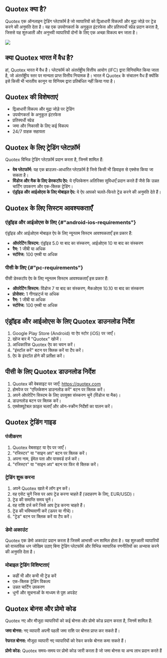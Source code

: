 ## Quotex क्या है?

Quotex एक ऑनलाइन ट्रेडिंग प्लेटफॉर्म है जो व्यापारियों को द्विआधारी विकल्पों और मुद्रा
जोड़े पर ट्रेड करने की अनुमति देता है। यह एक उपयोगकर्ता के अनुकूल इंटरफेस और प्रतिस्पर्धी
स्प्रेड प्रदान करता है, जिससे यह शुरुआती और अनुभवी व्यापारियों दोनों के लिए एक अच्छा
विकल्प बन जाता है।

[![](https://static.quotex.io/files/4_en/300_250.jpg)](https://traff.sbs/brokerqxlid)

## क्या Quotex भारत में वैध है?

हां, Quotex भारत में वैध है। प्लेटफॉर्म को अंतर्राष्ट्रीय वित्तीय आयोग (IFC) द्वारा
विनियमित किया जाता है, जो अंतर्राष्ट्रीय स्तर पर मान्यता प्राप्त वित्तीय नियामक है।
भारत में Quotex के संचालन वैध हैं क्योंकि इसे किसी भी भारतीय कानून या विनियम द्वारा
प्रतिबंधित नहीं किया गया है।

## Quotex की विशेषताएं

-   द्विआधारी विकल्प और मुद्रा जोड़े पर ट्रेडिंग
-   उपयोगकर्ता के अनुकूल इंटरफेस
-   प्रतिस्पर्धी स्प्रेड
-   जमा और निकासी के लिए कई विकल्प
-   24/7 ग्राहक सहायता

## Quotex के लिए ट्रेडिंग प्लेटफ़ॉर्म

Quotex विभिन्न ट्रेडिंग प्लेटफ़ॉर्म प्रदान करता है, जिनमें शामिल हैं:

-   **वेब प्लेटफॉर्म:** यह एक ब्राउज़र-आधारित प्लेटफ़ॉर्म है जिसे किसी भी डिवाइस से
    एक्सेस किया जा सकता है।
-   **विंडोज और मैक के लिए डेस्कटॉप ऐप:** ये एप्लिकेशन अतिरिक्त सुविधाएँ प्रदान करते
    हैं जैसे कि उन्नत चार्टिंग उपकरण और एक-क्लिक ट्रेडिंग।
-   **एंड्रॉइड और आईओएस के लिए मोबाइल ऐप:** ये ऐप आपको चलते-फिरते ट्रेड करने की
    अनुमति देते हैं।

## Quotex के लिए सिस्टम आवश्यकताएँ

### एंड्रॉइड और आईओएस के लिए {#"android-ios-requirements"}

एंड्रॉइड और आईओएस मोबाइल ऐप के लिए न्यूनतम सिस्टम आवश्यकताएँ इस प्रकार हैं:

-   **ऑपरेटिंग सिस्टम:** एंड्रॉइड 5.0 या बाद का संस्करण, आईओएस 10 या बाद का
    संस्करण
-   **रैम:** 1 जीबी या अधिक
-   **स्टोरेज:** 100 एमबी या अधिक

### पीसी के लिए {#"pc-requirements"}

पीसी डेस्कटॉप ऐप के लिए न्यूनतम सिस्टम आवश्यकताएँ इस प्रकार हैं:

-   **ऑपरेटिंग सिस्टम:** विंडोज 7 या बाद का संस्करण, मैकओएस 10.10 या बाद का
    संस्करण
-   **प्रोसेसर:** 1 गीगाहर्ट्ज या अधिक
-   **रैम:** 1 जीबी या अधिक
-   **स्टोरेज:** 100 एमबी या अधिक

## एंड्रॉइड और आईओएस के लिए Quotex डाउनलोड निर्देश

1.  Google Play Store (Android) या ऐप स्टोर (iOS) पर जाएँ।
2.  खोज बार में "Quotex" खोजें।
3.  आधिकारिक Quotex ऐप का चयन करें।
4.  "इंस्टॉल करें" बटन पर क्लिक करें या टैप करें।
5.  ऐप के इंस्टॉल होने की प्रतीक्षा करें।

## पीसी के लिए Quotex डाउनलोड निर्देश

1.  Quotex की वेबसाइट पर जाएँ: https://quotex.com
2.  होमपेज पर "एप्लिकेशन डाउनलोड करें" बटन पर क्लिक करें।
3.  अपने ऑपरेटिंग सिस्टम के लिए उपयुक्त संस्करण चुनें (विंडोज या मैक)।
4.  डाउनलोड बटन पर क्लिक करें।
5.  एक्सेक्यूटेबल फ़ाइल चलाएँ और ऑन-स्क्रीन निर्देशों का पालन करें।

## Quotex ट्रेडिंग गाइड

### पंजीकरण

1.  Quotex वेबसाइट या ऐप पर जाएँ।
2.  "रजिस्टर" या "साइन अप" बटन पर क्लिक करें।
3.  अपना नाम, ईमेल पता और पासवर्ड दर्ज करें।
4.  "रजिस्टर" या "साइन अप" बटन पर फिर से क्लिक करें।

### ट्रेडिंग शुरू करना

1.  अपने Quotex खाते में लॉग इन करें।
2.  वह एसेट चुनें जिस पर आप ट्रेड करना चाहते हैं (उदाहरण के लिए, EUR/USD)।
3.  ट्रेड की समाप्ति समय चुनें।
4.  वह राशि दर्ज करें जिसे आप ट्रेड करना चाहते हैं।
5.  ट्रेड की भविष्यवाणी करें (ऊपर या नीचे)।
6.  "ट्रेड" बटन पर क्लिक करें या टैप करें।

### डेमो अकाउंट

Quotex एक डेमो अकाउंट प्रदान करता है जिसमें आभासी धन शामिल होता है। यह शुरुआती
व्यापारियों को वास्तविक धन जोखिम उठाए बिना ट्रेडिंग प्लेटफॉर्म और विभिन्न व्यापारिक
रणनीतियों का अभ्यास करने की अनुमति देता है।

### मोबाइल ट्रेडिंग विशिष्टताएं

-   कहीं भी और कभी भी ट्रेड करें
-   एक-क्लिक ट्रेडिंग विकल्प
-   उन्नत चार्टिंग उपकरण
-   धुनों और सूचनाओं के माध्यम से पुश अपडेट

## Quotex बोनस और प्रोमो कोड

Quotex नए और मौजूदा व्यापारियों को कई बोनस और प्रोमो कोड प्रदान करता है, जिनमें
शामिल हैं:

**जमा बोनस:** नए व्यापारी अपनी पहली जमा राशि पर बोनस प्राप्त कर सकते हैं।

**रेफरल बोनस:** मौजूदा व्यापारी नए व्यापारियों को रेफर करके बोनस कमा सकते हैं।

**प्रोमो कोड:** Quotex समय-समय पर प्रोमो कोड जारी करता है जो जमा बोनस या
अन्य लाभ प्रदान करते हैं

